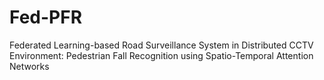 # Fed-PFR
Federated Learning-based Road Surveillance System in Distributed CCTV Environment: Pedestrian Fall Recognition using Spatio-Temporal Attention Networks
